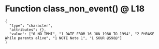 # Function class_non_event() @ L18

    {
      "type": "character",
      "attributes": {},
      "value": ["0 NO IMMI", "1 DATE FROM 16 JUN 1980 TO 1994", "2 PHRASE While parents alive", "1 NOTE Note 1", "1 SOUR @S98@"]
    }

